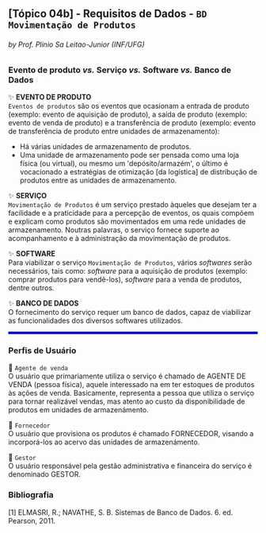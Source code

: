 ## [Tópico 04b] - Requisitos de Dados - `BD Movimentação de Produtos`
###### *by Prof. Plinio Sa Leitao-Junior (INF/UFG)*

### Evento de produto _vs._ Serviço _vs._ Software _vs._ Banco de Dados

:sparkles: **EVENTO DE PRODUTO**<br>
`Eventos de produtos` são os eventos que ocasionam a entrada de produto (exemplo: evento de aquisição de produto), a saída de produto (exemplo: evento de venda de produto) e a transferência de produto (exemplo: evento de transferência de produto entre unidades de armazenamento):
- Há várias unidades de armazenamento de produtos.
- Uma unidade de armazenamento pode ser pensada como uma loja física (ou virtual), ou mesmo um 'depósito/armazém', o último é vocacionado a estratégias de otimização [da logística] de distribução de produtos entre as unidades de armazenamento. 

:sparkles: **SERVIÇO**<br>
`Movimentação de Produtos` é um serviço prestado àqueles que desejam ter a facilidade e a praticidade para a percepção de eventos, os quais compõem e explicam como produtos são movimentados em uma rede unidades de armazenamento. Noutras palavras, o serviço fornece suporte ao acompanhamento e à administração da movimentação de produtos.

:sparkles: **SOFTWARE**<br>
Para viabilizar o serviço `Movimentação de Produtos`, vários _softwares_ serão necessários, tais como: _software_ para a aquisição de produtos (exemplo: comprar produtos para vendê-los), _software_ para a venda de produtos, dentre outros.

:sparkles: **BANCO DE DADOS**<br>
O fornecimento do serviço requer um banco de dados, capaz de viabilizar as funcionalidades dos diversos softwares utilizados.

<hr style="border:2px solid blue">

### Perfis de Usuário

:star2: `Agente de venda`<br>
O usuário que primariamente utiliza o serviço é chamado de AGENTE DE VENDA (pessoa física), aquele interessado na em ter estoques de produtos às ações de venda. Basicamente, representa a pessoa que utiliza o serviço para tornar realizável vendas, mas atento ao custo da disponibilidade de produtos em unidades de armazenámento.

:star2: `Fornecedor`<br>
O usuário que provisiona os produtos é chamado FORNECEDOR, visando a incorporá-los ao acervo das unidades de armazenámento.

:star2: `Gestor`<br>
O usuário responsável pela gestão administrativa e financeira do serviço é denominado GESTOR.

### Bibliografia

[1] ELMASRI, R.; NAVATHE, S. B. Sistemas de Banco de Dados. 6. ed. Pearson, 2011.
